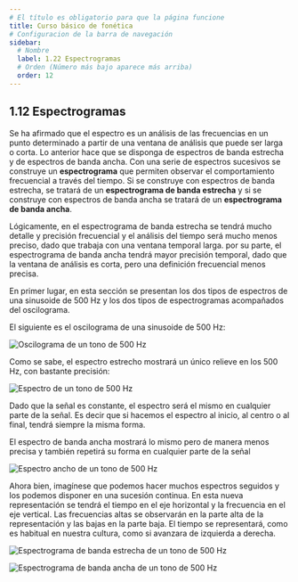 ```yaml
---
# El título es obligatorio para que la página funcione
title: Curso básico de fonética
# Configuracion de la barra de navegación
sidebar:
  # Nombre
  label: 1.22 Espectrogramas
  # Orden (Número más bajo aparece más arriba)
  order: 12
---
```

## 1.12 Espectrogramas

Se ha afirmado que el espectro es un análisis de las frecuencias en un punto determinado a partir de una ventana de análisis que puede ser larga o corta. Lo anterior hace que se disponga de espectros de banda estrecha y de espectros de banda ancha.
Con una serie de espectros sucesivos se construye un **espectrograma** que permiten observar el comportamiento frecuencial a través del tiempo. Si se construye con espectros de banda estrecha, se tratará de un **espectrograma de banda estrecha** y si se construye con espectros de banda ancha se tratará de un **espectrograma de banda ancha**.

Lógicamente, en el espectrograma de banda estrecha se tendrá mucho detalle y precisión frecuencial y el análisis del tiempo será mucho menos preciso, dado que trabaja con una ventana temporal larga. por su parte, el espectrograma de banda ancha tendrá mayor precisión temporal, dado que la ventana de análisis es corta, pero una definición frecuencial menos precisa.

En primer lugar, en esta sección se presentan los dos tipos de espectros de una sinusoide de 500 Hz y los dos tipos de espectrogramas acompañados del oscilograma.

El siguiente es el oscilograma de una sinusoide de 500 Hz:

![Oscilograma de un tono de 500 Hz](/imagenes/tono_500.png)

Como se sabe, el espectro estrecho mostrará un único relieve en los 500 Hz, con bastante precisión:

![Espectro de un tono de 500 Hz](/imagenes/espectro_estrecho_tono500.png)

Dado que la señal es constante, el espectro será el mismo en cualquier parte de la señal. Es decir que si hacemos el espectro al inicio, al centro o al final, tendrá siempre la misma forma.

El espectro de banda ancha mostrará lo mismo pero de manera menos precisa y también repetirá su forma en cualquier parte de la señal

![Espectro ancho de un tono de 500 Hz](/imagenes/espectro_ancho_tono500.png)

Ahora bien, imagínese que podemos hacer muchos espectros seguidos y los podemos disponer en una sucesión continua. En esta nueva representación se tendrá el tiempo en el eje horizontal y la frecuencia en el eje vertical. Las frecuencias altas se observarán en la parte alta de la representación y las bajas en la parte baja. El tiempo se representará, como es habitual en nuestra cultura, como si avanzara de izquierda a derecha.


![Espectrograma de banda estrecha de un tono de 500 Hz](/imagenes/espectrograma_estrecho_tono500.png)



![Espectrograma de banda ancha de un tono de 500 Hz](/imagenes/espectrograma_ancho_tono500.png)

